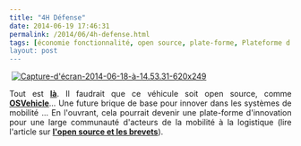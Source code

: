 ```yaml
---
title: "4H Défense"
date: 2014-06-19 17:46:31
permalink: /2014/06/4h-defense.html
tags: [économie fonctionnalité, open source, plate-forme, Plateforme d'idées, véhicule mono-usage]
layout: post
---
```


<p> <a class="asset-img-link" href="https://gabrielplassat.github.io/transportsdufutur/wp-content/uploads/sites/6/old/6a0120a66d2ad4970b01a3fd217c43970b-pi.png"><img alt="Capture-d'écran-2014-06-18-à-14.53.31-620x249" border="0" class="asset  asset-image at-xid-6a0120a66d2ad4970b01a3fd217c43970b image-full img-responsive" src="/wp-content/uploads/sites/6/old/6a0120a66d2ad4970b01a3fd217c43970b-800wi.png" title="Capture-d'écran-2014-06-18-à-14.53.31-620x249" /></a></p> <p style="text-align: justify">Tout est <a href="http://www.4hdefense.com/4h-defense/" target="_blank"><strong>là</strong></a>. Il faudrait que ce véhicule soit open source, comme <a href="http://www.osvehicle.com/" target="_blank"><strong>OSVehicle</strong></a>... Une future brique de base pour innover dans les systèmes de mobilité ... En l'ouvrant, cela pourrait devenir une plate-forme d'innovation pour une large communauté d'acteurs de la mobilité à la logistique (lire l'article sur <a href="https://gabrielplassat.github.io/transportsdufutur/2014/06/brevets-open-source-et-innovations.html" target="_blank"><strong>l'open source et les brevets</strong></a>).</p>
